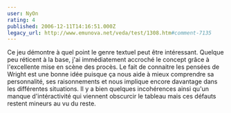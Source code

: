 ```yaml
---
user: NyOn
rating: 4
published: 2006-12-11T14:16:51.000Z
legacy_url: http://www.emunova.net/veda/test/1308.htm#comment-7135
---
```

Ce jeu démontre à quel point le genre textuel peut être intéressant. Quelque peu réticent à la base, j'ai immédiatement accroché le concept grâce à l'excellente mise en scène des procès. Le fait de connaitre les pensées de Wright est une bonne idée puisque ça nous aide à mieux comprendre sa personnalité, ses raisonnements et nous implique encore davantage dans les différentes situations. Il y a bien quelques incohérences ainsi qu'un manque d'intéractivité qui viennent obscurcir le tableau mais ces défauts restent mineurs au vu du reste.